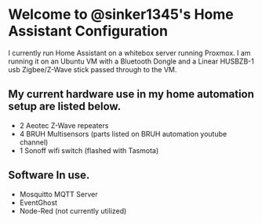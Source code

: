 # Welcome to @sinker1345's Home Assistant Configuration

I currently run Home Assistant on a whitebox server running Proxmox. I am running it on an Ubuntu VM with a Bluetooth Dongle and a Linear HUSBZB-1 usb Zigbee/Z-Wave stick passed through to the VM.

## My current hardware use in my home automation setup are listed below.

- 2 Aeotec Z-Wave repeaters
- 4 BRUH Multisensors (parts listed on BRUH automation youtube channel)
- 1 Sonoff wifi switch (flashed with Tasmota)

## Software In use.
- Mosquitto MQTT Server
- EventGhost
- Node-Red (not currently utilized)
